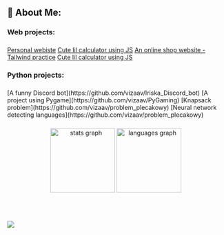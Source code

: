 

<h2 align="left">💫 About Me:</h2>

###

<h3 align="left">Web projects:</h3>

###


[Personal webiste](https://github.com/vizaav/vizaav.github.io)
[Cute lil calculator using JS](https://github.com/vizaav/calculator)
[An online shop website - Tailwind practice](https://github.com/vizaav/my-first-page)
[Cute lil calculator using JS](https://github.com/vizaav/calculator)


###

<h3 align="left">Python projects:</h3>

###

<p align="left">
  [A funny Discord bot](https://github.com/vizaav/Iriska_Discord_bot)
  [A project using Pygame](https://github.com/vizaav/PyGaming)
  [Knapsack problem](https://github.com/vizaav/problem_plecakowy)
  [Neural network detecting languages](https://github.com/vizaav/problem_plecakowy)
</p>

###



###

<div align="center">
  <img src="https://github-readme-stats.vercel.app/api?username=vizaav&hide_title=false&hide_rank=false&show_icons=true&include_all_commits=true&count_private=true&disable_animations=false&theme=dracula&locale=en&hide_border=false&order=1" height="150" alt="stats graph"  />
  <img src="https://github-readme-stats.vercel.app/api/top-langs?username=vizaav&locale=en&hide_title=false&layout=compact&card_width=320&langs_count=5&theme=dracula&hide_border=false&order=2" height="150" alt="languages graph"  />
</div>

###

<br clear="both">


###

<a href="https://wakatime.com"><img src="https://wakatime.com/share/@70d1de58-eb44-47a3-9f90-d6a363fe171c/cf068451-4703-470b-9fbe-aab0ed697e6e.png" /></a>
<!--
**vizaav/vizaav** is a ✨ _special_ ✨ repository because its `README.md` (this file) appears on your GitHub profile.

Here are some ideas to get you started:

- 🔭 I’m currently working on ...
- 🌱 I’m currently learning ...
- 👯 I’m looking to collaborate on ...
- 🤔 I’m looking for help with ...
- 💬 Ask me about ...
- 📫 How to reach me: ...
- 😄 Pronouns: ...
- ⚡ Fun fact: ...
-->

